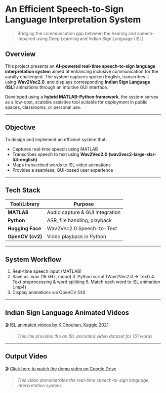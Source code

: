 # An Efficient Speech-to-Sign Language Interpretation System 

> Bridging the communication gap between the hearing and speech-impaired using Deep Learning and Indian Sign Language (ISL)

## Overview

This project presents an **AI-powered real-time speech-to-sign language interpretation system** aimed at enhancing inclusive communication for the aurally challenged. The system captures spoken English, transcribes it using **Wav2Vec2.0**, and displays corresponding **Indian Sign Language (ISL)** animations through an intuitive GUI interface.

Developed using a **hybrid MATLAB–Python framework**, the system serves as a low-cost, scalable assistive tool suitable for deployment in public spaces, classrooms, or personal use.

---

## Objective

To design and implement an efficient system that:
- Captures real-time speech using MATLAB
- Transcribes speech to text using **Wav2Vec2.0 (wav2vec2-large-xlsr-53-english)**
- Maps transcribed words to ISL video animations
- Provides a seamless, GUI-based user experience

---

## Tech Stack

| Tool/Library     | Purpose                         |
|------------------|---------------------------------|
| **MATLAB**       | Audio capture & GUI integration |
| **Python**       | ASR, file handling, playback    |
| **Hugging Face** | Wav2Vec2.0 Speech-to-Text       |
| **OpenCV (cv2)** | Video playback in Python        |

---

## System Workflow

1. Real-time speech input (MATLAB)
2. Save as .wav (16 kHz, mono)
️3. Python script (Wav2Vec2.0 → Text)
️4. Text preprocessing & word splitting
️5. Match each word to ISL animation (.mp4)
6. Display animations via OpenCV GUI

---

## Indian Sign Language Animated Videos

🎬 [ISL animated videos by K.Chouhan, Kaggle 2021](https://www.kaggle.com/datasets/koushikchouhan/indian-sign-language-animated-videos)

> *This link provides the an ISL animated video dataset for 151 words*

---

## Output Video

🎬 [Click here to watch the demo video on Google Drive](https://drive.google.com/file/d/1eMC5qec7oBaFo1L9DzdKfhBgPEUuZ_le/view?usp=sharing)

> *This video demonstrates the real-time speech-to-sign language interpretation system.*


